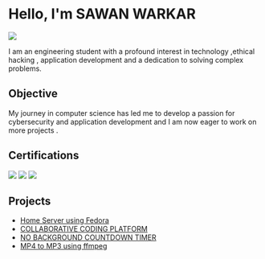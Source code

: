 # Hello, I'm SAWAN WARKAR
<a href="https://www.linkedin.com/in/sawan-warkar-33945a29b"><img src="https://img.shields.io/badge/-LinkedIn-0072b1?&style=for-the-badge&logo=linkedin&logoColor=white" /></a>


I am an engineering student with a profound interest in technology ,ethical hacking , application development and a dedication to solving complex problems.

## Objective

My journey in computer science has led me to develop a passion for cybersecurity and application development and I am now eager to work on more projects .



## Certifications
<div>
<img src="https://img.shields.io/badge/-C++-00599C?style=for-the-badge&logo=cplusplus&logoColor=white" /> 
<img src="https://img.shields.io/badge/-Java-007396?style=for-the-badge&logo=java&logoColor=white" />
<img src="https://img.shields.io/badge/-Ethical%20Hacking-007ACC?style=for-the-badge&logo=hackthebox&logoColor=white" />


</div>

## Projects
- <a href="https://github.com/s7ww/HOme_SERVER">Home Server using Fedora</a>
- <a href="https://github.com/s7ww/comtext">COLLABORATIVE CODING PLATFORM</a>
- <a href="https://github.com/s7ww/Transparent-no_background-Countodwn-timer">NO BACKGROUND COUNTDOWN TIMER </a>
- <a href="https://github.com/s7ww/mp4-to-mp3-converision-using-java-and-ffmpeg">MP4 to MP3 using ffmpeg</a>

